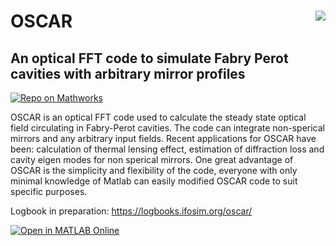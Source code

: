 # OSCAR <a href="https://de.mathworks.com/matlabcentral/fileexchange/20607-oscar"><img align="right" src="https://de.mathworks.com/responsive_image/165/120/0/0/0/cache/matlabcentral/mlc-downloads/downloads/e55b40f4-4a80-11e4-9553-005056977bd0/1558bbb9-3137-41a6-8028-6e1261d73326/images/screenshot.jpg"></a>

## An optical FFT code to simulate Fabry Perot cavities with arbitrary mirror profiles

[![Repo on Mathworks](https://img.shields.io/badge/OSCAR-Mathworks-blue)](https://de.mathworks.com/matlabcentral/fileexchange/20607-oscar)

OSCAR is an optical FFT code used to calculate the steady state optical field circulating in Fabry-Perot cavities. The code can integrate non-sperical mirrors and any arbitrary input fields. Recent applications for OSCAR have been: calculation of thermal lensing effect, estimation of diffraction loss and cavity eigen modes for non sperical mirrors. One great advantage of OSCAR is the simplicity and flexibility of the code, everyone with only minimal knowledge of Matlab can easily modified OSCAR code to suit specific purposes.

Logbook in preparation: https://logbooks.ifosim.org/oscar/

[![Open in MATLAB Online](https://www.mathworks.com/images/responsive/global/open-in-matlab-online.svg)](https://matlab.mathworks.com/open/github/v1?repo=Jerome-LMA/oscar&file=https://github.com/Jerome-LMA/oscar/blob/master/Run_OSCAR.m)
